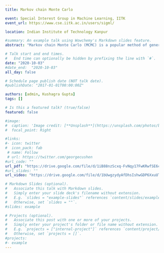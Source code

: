```yaml
---
title: Markov chain Monte Carlo

event: Special Interest Group in Machine Learning, IITK
event_url: https://www.cse.iitk.ac.in/users/sigml/

location: Indian Institute of Technology Kanpur

#summary: An example talk using Wowchemy's Markdown slides feature.
abstract: "Markov chain Monte Carlo (MCMC) is a popular method of generating correlated samples from complex multi-dimensional distributions where i.i.d sampling is not possible. MCMC finds application in a wide variety of fields, Bayesian machine learning, optimization, and econometrics, to name a few. With the recent advancements in computing power, long runs of MCMC have become accessible to practitioners with parallel implementation of MCMC emerging as a popular choice. This trend has motivated research that answers some fundamental questions pertinent to sampling. In this talk, we will give an intuitive understanding of how and why the algorithm works and what are the best practices in MCMC. Additionally, we will talk about diagnostics that determine the quality of MCMC algorithms. Towards the end, we will address the problem of output analysis of parallel MCMC by discussing globally centered Monte Carlo error estimators."

# Talk start and end times.
#   End time can optionally be hidden by prefixing the line with `#`.
date: "2020-10-03"
#date_end:  "2020-10-03"
all_day: false

# Schedule page publish date (NOT talk date).
#publishDate: "2017-01-01T00:00:00Z"

authors: [admin, Kushagra Gupta]
tags: []

# Is this a featured talk? (true/false)
featured: false

#image:
#  caption: 'Image credit: [**Unsplash**](https://unsplash.com/photos/bzdhc5b3Bxs)'
#  focal_point: Right

#links:
#- icon: twitter
#  icon_pack: fab
 # name: Follow
 # url: https://twitter.com/georgecushen
#url_code: ""
url_pdf: "https://drive.google.com/file/d/1iB88nzScxq-FvNqy17FwKRwfSE6cLWNL/view?usp=sharing"
#url_slides: ""
url_video: "https://drive.google.com/file/d/1bUwgzydyAfDhsIshwGDP6XxuUTKNguTS/view?usp=sharing"

# Markdown Slides (optional).
#   Associate this talk with Markdown slides.
#   Simply enter your slide deck's filename without extension.
#   E.g. `slides = "example-slides"` references `content/slides/example-slides.md`.
#   Otherwise, set `slides = ""`.
#slides: example

# Projects (optional).
#   Associate this post with one or more of your projects.
#   Simply enter your project's folder or file name without extension.
#   E.g. `projects = ["internal-project"]` references `content/project/deep-learning/index.md`.
#   Otherwise, set `projects = []`.
#projects:
#- example
---
```

